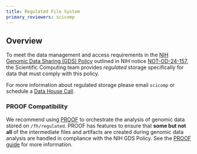```yaml
---
title: Regulated File System
primary_reviewers: scicomp
---
```


## Overview

To meet the data management and access requirements in the 
[NIH Genomic Data Sharing (GDS) Policy][gds-policy] outlined in NIH notice 
[NOT-OD-24-157][nih-notice], the Scientific Computing team provides *regulated*
storage specifically for data that must comply with this policy.

For more information about regulated storage please email `scicomp` or schedule
a [Data House Call][dhc].

### PROOF Compatibility

We recommend using [PROOF](/datascience/proof) to orchestrate the analysis 
of genomic data stored on `/fh/regulated`. PROOF has features to ensure that
**some but not all** of the intermediate files and artifacts are created during
genomic data analysis are handled in compliance with the NIH GDS Policy. See
the [PROOF guide](/datademos/proof-how-to) for more information.

[gds-policy]: https://grants.nih.gov/grants/guide/notice-files/not-od-14-124.html
[nih-notice]: https://grants.nih.gov/grants/guide/notice-files/NOT-OD-24-157.html
[dhc]: https://ocdo.fredhutch.org/programs/dhc.html